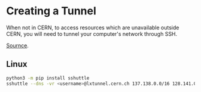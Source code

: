 # Creating a Tunnel

When not in CERN, to access resources which are unavailable outside CERN, you will
need to tunnel your computer's network through SSH. 

[Sournce](https://security.web.cern.ch/recommendations/en/ssh_tunneling.shtml).

## Linux

```bash
python3 -m pip install sshuttle
sshuttle --dns -vr <username>@lxtunnel.cern.ch 137.138.0.0/16 128.141.0.0/16 128.142.0.0/16 188.184.0.0/15 --python=python3
```
